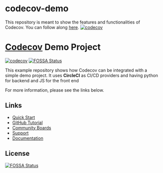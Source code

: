 # codecov-demo
This repository is meant to show the features and functionalities of Codecov. You can follow along [here](https://docs.codecov.com/docs/codecov-tutorial).
[![codecov](https://codecov.io/gh/Balu287/codecov-demo/branch/main/graph/badge.svg?token=lD6vqWIsMH)](https://codecov.io/gh/Balu287/codecov-demo)


# [Codecov](https://codecov.io) Demo Project
[![codecov](https://codecov.io/gh/Balu287/codecov-demo/branch/main/graph/badge.svg?token=lD6vqWIsMH)](https://codecov.io/gh/Balu287/codecov-demo)
[![FOSSA Status](https://app.fossa.com/api/projects/git%2Bgithub.com%2Fcodecov%2Fcodecov-demo.svg?type=shield)](https://app.fossa.com/projects/git%2Bgithub.com%2Fcodecov%2Fcodecov-demo?ref=badge_shield)

This example repository shows how Codecov can be integrated with a simple demo project. It uses **CircleCI** as CI/CD providers and having python for backend and JS for the front end

For more information, please see the links below.

## Links
- [Quick Start](https://docs.codecov.com/docs/quick-start)
- [GitHub Tutorial](https://docs.codecov.com/docs/github-tutorial)
- [Community Boards](https://community.codecov.io)
- [Support](https://codecov.io/support)
- [Documentation](https://docs.codecov.io)


## License
[![FOSSA Status](https://app.fossa.com/api/projects/git%2Bgithub.com%2Fcodecov%2Fexample-java-maven.svg?type=large)](https://app.fossa.com/projects/git%2Bgithub.com%2Fcodecov%2Fexample-java-maven?ref=badge_large)

